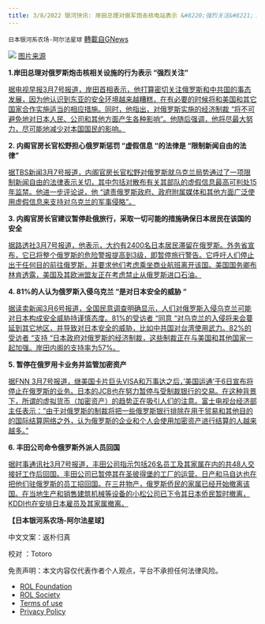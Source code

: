 ```yaml
---
title: 3/8/2022 银河快讯: 岸田总理对俄军炮击核电站表示 &#8220;强烈关注&#8221;；官房长官担心俄罗斯惩罚 &#8220;虚假信息 &#8220;的法律是 &#8220;限制新闻自由的法律&#8221;
---
```

`日本银河系农场-阿尔法星球` [轉載自GNews](https://gnews.org/zh-hans/2123071/)

![](https://assets.gnews.org/wp-content/uploads/2022/03/2e123_1641_d34989b8_5adc617d.jpeg)
[图片来源](https://news.livedoor.com/article/image_detail/21789373/?img_id=32455931)

**1.岸田总理对俄罗斯炮击核相关设施的行为表示 “强烈关注”**

[据电视早报3月7号报道，岸田首相表示，他打算密切关注俄罗斯和中共国的事态发展，因为他认识到东亚的安全环境越来越糟糕，在有必要的时候将和美国和其它国家合作实施适当的相应措施。同时，他指出，对俄罗斯实施的经济制裁 “将不可避免地对日本人民、公司和其他方面产生各种影响”。他随后强调，他将尽最大努力，尽可能地减少对本国国民的影响。](https://news.yahoo.co.jp/articles/9ec606624395f10269c3754549bc485a12760264)

**2. 内阁官房长官松野担心俄罗斯惩罚 “虚假信息 “的法律是 “限制新闻自由的法律”**

[据TBS新闻3月7号报道，内阁官房长官松野对俄罗斯就乌克兰局势通过了一项限制新闻自由的法律表示关切，其中包括对散布有关其部队的虚假信息最高可判处15年监禁。他进一步评论说，他 “谴责俄罗斯政府、政府附属媒体和其他方面广泛使用虚假信息来支持对乌克兰的军事侵略”。](https://news.yahoo.co.jp/articles/7eae5e2eaa99a3c8ec95fc5e056e687fe9249a7a)

**3. 内阁官房长官建议暂停赴俄旅行，采取一切可能的措施确保日本居民在该国的安全**

[据路透社3月7号报道，他表示，大约有2400名日本居民滞留在俄罗斯。外务省宣布，它已将整个俄罗斯的危险警报提高到3级，即暂停旅行警告。它呼吁人们停止出于任何目的前往俄罗斯，并要求他们考虑乘坐商业航班离开该国。美国国务卿布林肯透露，美国及其欧洲盟友正在考虑禁止从俄罗斯进口石油。](https://news.yahoo.co.jp/articles/8a10c33685a38369aaa4a5ff3dbebcc4be7ed542)

**4. 81%的人认为俄罗斯入侵乌克兰 “是对日本安全的威胁 “**

[据读卖新闻3月6号报道，全国民意调查明确显示，人们对俄罗斯入侵乌克兰可能对日本构成安全威胁持谨慎态度。81%的受访者 “同意 “对乌克兰的入侵将来会蔓延到其它地区，并导致对日本安全的威胁，比如中共国对台湾使用武力。82%的受访者 “支持 “日本政府对俄罗斯的经济制裁，这些制裁正在与美国和其他国家一起加强。岸田内阁的支持率为57%。](https://news.yahoo.co.jp/articles/90626a964223838f4d81649f3c74407a48bd7c0d)

**5. 暂停在俄罗用卡业务并监管加密资产**

[据FNN 3月7号报道，继美国卡片巨头VISA和万事达之后，’美国运通’于6日宣布将停止在俄罗斯的业务。日本的JCB也在努力暂停与受制裁银行的交易。在这种背景下，所谓的虚拟货币（加密资产）的趋势正在吸引人们的注意。富士电视台经济部主任表示：”由于对俄罗斯的制裁将把一些俄罗斯银行排除在用于贸易和其他目的的国际结算网络之外，认为俄罗斯的企业和个人会使用加密资产进行结算的人越来越多。”](https://news.yahoo.co.jp/articles/e954b7321c0526c7b77cc128d64ed5bbb8f32b41)

**6. 丰田公司命令俄罗斯外派人员回国**

[据时事通讯社3月7号报道，丰田公司指示包括26名员工及其家属在内的共48人交接好工作后回国。丰田公司已暂停其在圣彼得堡的工厂的运营。日产和马自达也在把他们驻俄罗斯的员工招回国。在三井物产，俄罗斯侨民的家属已经开始撤离该国。在当地生产和销售建筑机械等设备的小松公司已下令其日本侨民暂时撤离，KDDI也在安排日本雇员及其家属撤离。](https://news.yahoo.co.jp/articles/9a93e2f7ef799ed8efb667ba3f4f1d87daddcedd)

**【日本银河系农场-阿尔法星球】**

中文文案：返朴归真

校对 ：Totoro

 

免责声明：本文内容仅代表作者个人观点，平台不承担任何法律风险。

- [ROL Foundation](https://rolfoundation.org/)
- [ROL Society](https://rolsociety.org/)
- [Terms of use](https://gnews.org/terms-of-use-3/)
- [Privacy Policy](https://gnews.org/privacy-policy/)
